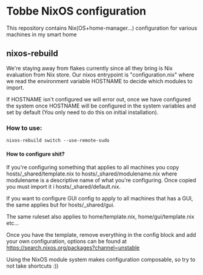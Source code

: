 # Tobbe NixOS configuration
This repository contains Nix(OS+home-manager...) configuration for various machines in my smart home

## nixos-rebuild
We're staying away from flakes currently since all they bring is Nix evaluation from Nix store.
Our nixos entrypoint is "configuration.nix" where we read the environment variable HOSTNAME to decide which modules to import.

If HOSTNAME isn't configured we will error out, once we have configured the system once HOSTNAME will be configured
in the system variables and set by default (You only need to do this on initial installation).

### How to use:
```
nixos-rebuild switch --use-remote-sudo
```
#### How to configure shit?
If you're configuring something that applies to all machines you copy hosts/_shared/template.nix to hosts/_shared/modulename.nix where modulename is a descriptive name of what you're configuring. Once copied you must import it i hosts/_shared/default.nix.

If you want to configure GUI config to apply to all machines that has a GUI, the same applies but for hosts/_shared/gui.

The same ruleset also applies to home/template.nix, home/gui/template.nix etc...

Once you have the template, remove everything in the config block and add your own configuration, options can be found at https://search.nixos.org/packages?channel=unstable

Using the NixOS module system makes configuration composable, so try to not take shortcuts :))
